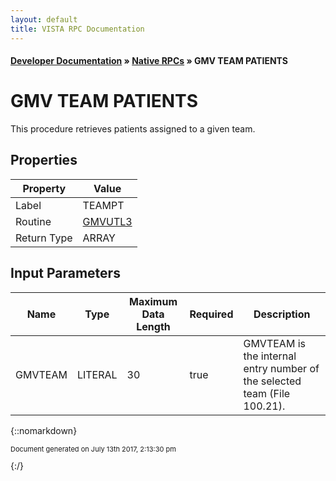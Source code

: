 ```yaml
---
layout: default
title: VISTA RPC Documentation
---
```


#### [Developer Documentation](../index) &#187; [Native RPCs](TableOfContents) &#187; GMV TEAM PATIENTS<br/>
# GMV TEAM PATIENTS

This procedure retrieves patients assigned to a given team.

## Properties

Property | Value
--- | ---
Label | TEAMPT
Routine | [GMVUTL3](http://code.osehra.org/dox/Routine_GMVUTL3_source.html)
Return Type | ARRAY


## Input Parameters

Name | Type | Maximum Data Length | Required | Description
--- | --- | --- | --- | ---
GMVTEAM | LITERAL | 30 | true | GMVTEAM is the internal entry number of the selected team (File 100.21).



{::nomarkdown} <br/><p style="font-size: 11px">Document generated on July 13th 2017, 2:13:30 pm</p>{:/}